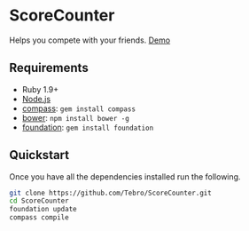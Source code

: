 # ScoreCounter

Helps you compete with your friends.
[Demo](http://tebro.github.io/ScoreCounter/scorecounter/index.html)

## Requirements

  * Ruby 1.9+
  * [Node.js](http://nodejs.org)
  * [compass](http://compass-style.org/): `gem install compass`
  * [bower](http://bower.io): `npm install bower -g`
  * [foundation](http://foundation.zurb.com): `gem install foundation`

## Quickstart

Once you have all the dependencies installed run the following.

```bash
git clone https://github.com/Tebro/ScoreCounter.git
cd ScoreCounter
foundation update
compass compile
```

